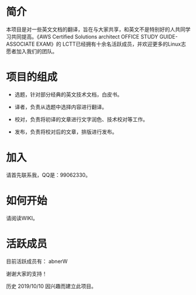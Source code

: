 
# 简介
本项目是对一些英文文档的翻译，旨在与大家共享，和英文不是特别好的人共同学习共同提高。《AWS Certified Solutions architect OFFICE STUDY GUIDE-ASSOCIATE EXAM》的
LCTT已经拥有十余名活跃成员，并欢迎更多的Linux志愿者加入我们的团队。

# 项目的组成
* 选题，针对部分经典的英文技术文档，白皮书。

* 译者，负责从选题中选择内容进行翻译。

* 校对，负责将初译的文章进行文字润色、技术校对等工作。

* 发布，负责将校对后的文章，排版进行发布。

# 加入
 请首先联系我，QQ是：99062330。



# 如何开始
请阅读WIKI。

# 活跃成员
目前活跃成员有： abnerW

谢谢大家的支持！

历史
2019/10/10 因兴趣而建立此项目。
